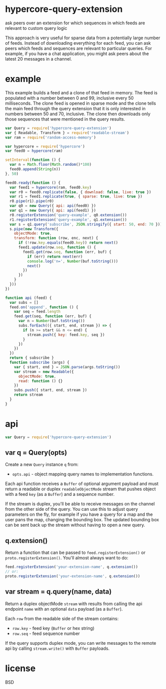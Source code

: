 # hypercore-query-extension

ask peers over an extension for which sequences in which feeds are relevant to
custom query logic

This approach is very useful for sparse data from a potentially large number of
feeds. Instead of downloading everything for each feed, you can ask peers which
feeds and sequences are relevant to particular queries. For example, if you have
a chat application, you might ask peers about the latest 20 messages in a
channel.

# example

This example builds a feed and a clone of that feed in memory. The feed is
populated with a number between 0 and 99, inclusive every 50 milliseconds. The
clone feed is opened in sparse mode and the clone tells the main feed through
the query extension that it is only interested in numbers between 50 and 70,
inclusive. The clone then downloads only those sequences that were mentioned in
the query results.

``` js
var Query = require('hypercore-query-extension')
var { Readable, Transform } = require('readable-stream')
var ram = require('random-access-memory')

var hypercore = require('hypercore')
var feed0 = hypercore(ram)

setInterval(function () {
  var n = Math.floor(Math.random()*100)
  feed0.append(String(n))
}, 50)

feed0.ready(function () {
  var feed1 = hypercore(ram, feed0.key)
  var r0 = feed0.replicate(false, { download: false, live: true })
  var r1 = feed1.replicate(true, { sparse: true, live: true })
  r0.pipe(r1).pipe(r0)
  var q0 = new Query({ api: api(feed0) })
  var q1 = new Query({ api: api(feed1) })
  r0.registerExtension('query-example', q0.extension())
  r1.registerExtension('query-example', q1.extension())
  var s = q1.query('subscribe', JSON.stringify({ start: 50, end: 70 }))
  s.pipe(new Transform({
    objectMode: true,
    transform: function (row, enc, next) {
      if (!row.key.equals(feed0.key)) return next()
      feed1.update(row.seq, function () {
        feed1.get(row.seq, function (err, buf) {
          if (err) return next(err)
          console.log('n=', Number(buf.toString()))
          next()
        })
      })
    }
  }))
})

function api (feed) {
  var subs = []
  feed.on('append', function () {
    var seq = feed.length
    feed.get(seq, function (err, buf) {
      var n = Number(buf.toString())
      subs.forEach(({ start, end, stream }) => {
        if (n >= start && n <= end) {
          stream.push({ key: feed.key, seq })
        }
      })
    })
  })
  return { subscribe }
  function subscribe (args) {
    var { start, end } = JSON.parse(args.toString())
    var stream = new Readable({
      objectMode: true,
      read: function () {}
    })
    subs.push({ start, end, stream })
    return stream
  }
}
```

# api

``` js
var Query = require('hypercore-query-extension')
```

## var q = Query(opts)

Create a new `Query` instance `q` from:

* `opts.api` - object mapping query names to implementation functions.

Each api function receives a `Buffer` of optional argument payload and must
return a readable or duplex `readableObjectMode` stream that pushes object with
a feed `key` (as a `Buffer`) and a sequence number.

If the stream is duplex, you'll be able to receive messages on the channel from
the other side of the query. You can use this to adjust query parameters on the
fly, for example if you have a query for a map and the user pans the map,
changing the bounding box. The updated bounding box can be sent back up the
stream without having to open a new query.

## q.extension()

Return a function that can be passed to `feed.registerExtension()` or
`proto.registerExtension()`. You'll almost always want to do:

``` js
feed.registerExtension('your-extension-name', q.extension())
// or:
proto.registerExtension('your-extension-name', q.extension())
```

## var stream = q.query(name, data)

Return a duplex objectMode `stream` with results from calling the api endpoint
`name` with an optional `data` payload (as a `Buffer`).

Each `row` from the readable side of the stream contains:

* `row.key` - feed key (`Buffer` or hex string)
* `row.seq` - feed sequence number

If the query supports duplex mode, you can write messages to the remote api by
calling `stream.write()` with `Buffer` payloads.

# license

BSD
